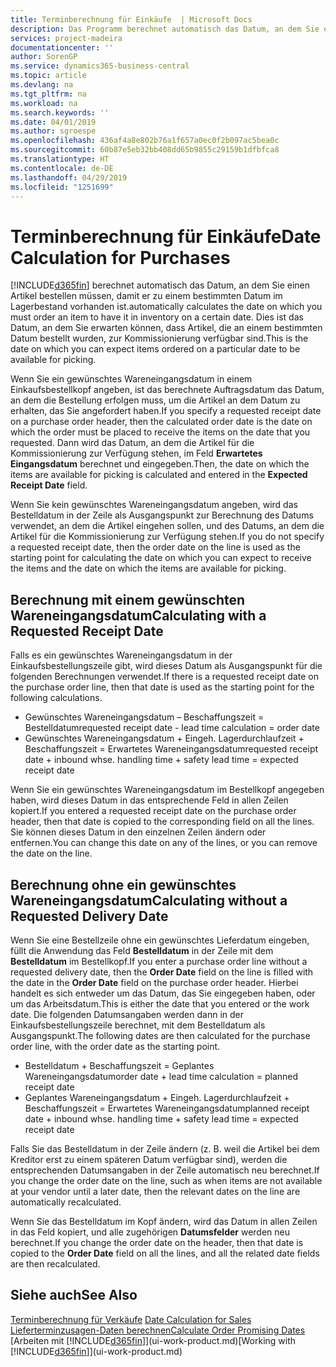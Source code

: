 ```yaml
---
title: Terminberechnung für Einkäufe  | Microsoft Docs
description: Das Programm berechnet automatisch das Datum, an dem Sie einen Artikel bestellen müssen, damit er zu einem bestimmten Datum im Lagerbestand vorhanden ist. Dies ist das Datum, an dem Sie erwarten können, dass Artikel, die an einem bestimmten Datum bestellt wurden, zur Kommissionierung verfügbar sind.
services: project-madeira
documentationcenter: ''
author: SorenGP
ms.service: dynamics365-business-central
ms.topic: article
ms.devlang: na
ms.tgt_pltfrm: na
ms.workload: na
ms.search.keywords: ''
ms.date: 04/01/2019
ms.author: sgroespe
ms.openlocfilehash: 436af4a8e802b76a1f657a0ec0f2b097ac5bea0c
ms.sourcegitcommit: 60b87e5eb32bb408dd65b9855c29159b1dfbfca8
ms.translationtype: HT
ms.contentlocale: de-DE
ms.lasthandoff: 04/29/2019
ms.locfileid: "1251699"
---
```

# <a name="date-calculation-for-purchases"></a><span data-ttu-id="04bff-104">Terminberechnung für Einkäufe</span><span class="sxs-lookup"><span data-stu-id="04bff-104">Date Calculation for Purchases</span></span>
[!INCLUDE[d365fin](includes/d365fin_md.md)] <span data-ttu-id="04bff-105">berechnet automatisch das Datum, an dem Sie einen Artikel bestellen müssen, damit er zu einem bestimmten Datum im Lagerbestand vorhanden ist.</span><span class="sxs-lookup"><span data-stu-id="04bff-105">automatically calculates the date on which you must order an item to have it in inventory on a certain date.</span></span> <span data-ttu-id="04bff-106">Dies ist das Datum, an dem Sie erwarten können, dass Artikel, die an einem bestimmten Datum bestellt wurden, zur Kommissionierung verfügbar sind.</span><span class="sxs-lookup"><span data-stu-id="04bff-106">This is the date on which you can expect items ordered on a particular date to be available for picking.</span></span>  

<span data-ttu-id="04bff-107">Wenn Sie ein gewünschtes Wareneingangsdatum in einem Einkaufsbestellkopf angeben, ist das berechnete Auftragsdatum das Datum, an dem die Bestellung erfolgen muss, um die Artikel an dem Datum zu erhalten, das Sie angefordert haben.</span><span class="sxs-lookup"><span data-stu-id="04bff-107">If you specify a requested receipt date on a purchase order header, then the calculated order date is the date on which the order must be placed to receive the items on the date that you requested.</span></span> <span data-ttu-id="04bff-108">Dann wird das Datum, an dem die Artikel für die Kommissionierung zur Verfügung stehen, im Feld **Erwartetes Eingangsdatum** berechnet und eingegeben.</span><span class="sxs-lookup"><span data-stu-id="04bff-108">Then, the date on which the items are available for picking is calculated and entered in the **Expected Receipt Date** field.</span></span>  

<span data-ttu-id="04bff-109">Wenn Sie kein gewünschtes Wareneingangsdatum angeben, wird das Bestelldatum in der Zeile als Ausgangspunkt zur Berechnung des Datums verwendet, an dem die Artikel eingehen sollen, und des Datums, an dem die Artikel für die Kommissionierung zur Verfügung stehen.</span><span class="sxs-lookup"><span data-stu-id="04bff-109">If you do not specify a requested receipt date, then the order date on the line is used as the starting point for calculating the date on which you can expect to receive the items and the date on which the items are available for picking.</span></span>  

## <a name="calculating-with-a-requested-receipt-date"></a><span data-ttu-id="04bff-110">Berechnung mit einem gewünschten Wareneingangsdatum</span><span class="sxs-lookup"><span data-stu-id="04bff-110">Calculating with a Requested Receipt Date</span></span>  
<span data-ttu-id="04bff-111">Falls es ein gewünschtes Wareneingangsdatum in der Einkaufsbestellungszeile gibt, wird dieses Datum als Ausgangspunkt für die folgenden Berechnungen verwendet.</span><span class="sxs-lookup"><span data-stu-id="04bff-111">If there is a requested receipt date on the purchase order line, then that date is used as the starting point for the following calculations.</span></span>  

- <span data-ttu-id="04bff-112">Gewünschtes Wareneingangsdatum – Beschaffungszeit = Bestelldatum</span><span class="sxs-lookup"><span data-stu-id="04bff-112">requested receipt date - lead time calculation = order date</span></span>  
- <span data-ttu-id="04bff-113">Gewünschtes Wareneingangsdatum + Eingeh. Lagerdurchlaufzeit + Beschaffungszeit = Erwartetes Wareneingangsdatum</span><span class="sxs-lookup"><span data-stu-id="04bff-113">requested receipt date + inbound whse. handling time + safety lead time = expected receipt date</span></span>  

<span data-ttu-id="04bff-114">Wenn Sie ein gewünschtes Wareneingangsdatum im Bestellkopf angegeben haben, wird dieses Datum in das entsprechende Feld in allen Zeilen kopiert.</span><span class="sxs-lookup"><span data-stu-id="04bff-114">If you entered a requested receipt date on the purchase order header, then that date is copied to the corresponding field on all the lines.</span></span> <span data-ttu-id="04bff-115">Sie können dieses Datum in den einzelnen Zeilen ändern oder entfernen.</span><span class="sxs-lookup"><span data-stu-id="04bff-115">You can change this date on any of the lines, or you can remove the date on the line.</span></span>  

## <a name="calculating-without-a-requested-delivery-date"></a><span data-ttu-id="04bff-116">Berechnung ohne ein gewünschtes Wareneingangsdatum</span><span class="sxs-lookup"><span data-stu-id="04bff-116">Calculating without a Requested Delivery Date</span></span>  
<span data-ttu-id="04bff-117">Wenn Sie eine Bestellzeile ohne ein gewünschtes Lieferdatum eingeben, füllt die Anwendung das Feld **Bestelldatum** in der Zeile mit dem **Bestelldatum** im Bestellkopf.</span><span class="sxs-lookup"><span data-stu-id="04bff-117">If you enter a purchase order line without a requested delivery date, then the **Order Date** field on the line is filled with the date in the **Order Date** field on the purchase order header.</span></span> <span data-ttu-id="04bff-118">Hierbei handelt es sich entweder um das Datum, das Sie eingegeben haben, oder um das Arbeitsdatum.</span><span class="sxs-lookup"><span data-stu-id="04bff-118">This is either the date that you entered or the work date.</span></span> <span data-ttu-id="04bff-119">Die folgenden Datumsangaben werden dann in der Einkaufsbestellungszeile berechnet, mit dem Bestelldatum als Ausgangspunkt.</span><span class="sxs-lookup"><span data-stu-id="04bff-119">The following dates are then calculated for the purchase order line, with the order date as the starting point.</span></span>  

- <span data-ttu-id="04bff-120">Bestelldatum + Beschaffungszeit = Geplantes Wareneingangsdatum</span><span class="sxs-lookup"><span data-stu-id="04bff-120">order date + lead time calculation = planned receipt date</span></span>  
- <span data-ttu-id="04bff-121">Geplantes Wareneingangsdatum + Eingeh. Lagerdurchlaufzeit + Beschaffungszeit = Erwartetes Wareneingangsdatum</span><span class="sxs-lookup"><span data-stu-id="04bff-121">planned receipt date + inbound whse. handling time + safety lead time = expected receipt date</span></span>  

<span data-ttu-id="04bff-122">Falls Sie das Bestelldatum in der Zeile ändern (z. B. weil die Artikel bei dem Kreditor erst zu einem späteren Datum verfügbar sind), werden die entsprechenden Datumsangaben in der Zeile automatisch neu berechnet.</span><span class="sxs-lookup"><span data-stu-id="04bff-122">If you change the order date on the line, such as when items are not available at your vendor until a later date, then the relevant dates on the line are automatically recalculated.</span></span>  

<span data-ttu-id="04bff-123">Wenn Sie das Bestelldatum im Kopf ändern, wird das Datum in allen Zeilen in das Feld  kopiert, und alle zugehörigen **Datumsfelder** werden neu berechnet.</span><span class="sxs-lookup"><span data-stu-id="04bff-123">If you change the order date on the header, then that date is copied to the **Order Date** field on all the lines, and all the related date fields are then recalculated.</span></span>  

## <a name="see-also"></a><span data-ttu-id="04bff-124">Siehe auch</span><span class="sxs-lookup"><span data-stu-id="04bff-124">See Also</span></span>  
 <span data-ttu-id="04bff-125">[Terminberechnung für Verkäufe](sales-date-calculation-for-sales.md) </span><span class="sxs-lookup"><span data-stu-id="04bff-125">[Date Calculation for Sales](sales-date-calculation-for-sales.md) </span></span>  
 [<span data-ttu-id="04bff-126">Lieferterminzusagen-Daten berechnen</span><span class="sxs-lookup"><span data-stu-id="04bff-126">Calculate Order Promising Dates</span></span>](sales-how-to-calculate-order-promising-dates.md)  
 <span data-ttu-id="04bff-127">[Arbeiten mit [!INCLUDE[d365fin](includes/d365fin_md.md)]](ui-work-product.md)</span><span class="sxs-lookup"><span data-stu-id="04bff-127">[Working with [!INCLUDE[d365fin](includes/d365fin_md.md)]](ui-work-product.md)</span></span>
